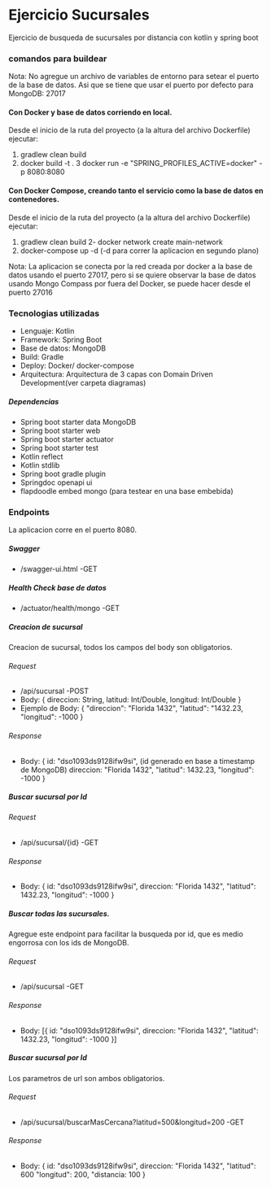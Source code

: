# Ejercicio Sucursales

Ejercicio de busqueda de sucursales por distancia con kotlin y spring boot

### comandos para buildear

Nota: No agregue un archivo de variables de entorno para setear el puerto de la base de datos. Asi que se tiene que usar el puerto por defecto para MongoDB: 27017

#### Con Docker y base de datos corriendo en local.

Desde el inicio de la ruta del proyecto (a la altura del archivo Dockerfile) ejecutar:

1. gradlew clean build
2. docker build -t <nombre-de-la-imagen> .
3 docker run -e "SPRING_PROFILES_ACTIVE=docker" -p 8080:8080 <nombre-de-la-imagen>

#### Con Docker Compose, creando tanto el servicio como la base de datos en contenedores.

Desde el inicio de la ruta del proyecto (a la altura del archivo Dockerfile) ejecutar:

1. gradlew clean build
2- docker network create main-network
3. docker-compose up -d (-d para correr la aplicacion en segundo plano)

Nota: La aplicacion se conecta por la red creada por docker a la base de datos usando el puerto 27017, pero si se quiere observar la base de datos
usando Mongo Compass por fuera del Docker, se puede hacer desde el puerto 27016

### Tecnologias utilizadas

- Lenguaje: Kotlin
- Framework: Spring Boot
- Base de datos: MongoDB
- Build: Gradle
- Deploy: Docker/ docker-compose
- Arquitectura: Arquitectura de 3 capas con Domain Driven Development(ver carpeta diagramas)

##### Dependencias

- Spring boot starter data MongoDB
- Spring boot starter web
- Spring boot starter actuator
- Spring boot starter test
- Kotlin reflect
- Kotlin stdlib
- Spring boot gradle plugin
- Springdoc openapi ui
- flapdoodle embed mongo (para testear en una base embebida)


### Endpoints

La aplicacion corre en el puerto 8080.

##### Swagger
- /swagger-ui.html -GET

##### Health Check base de datos
- /actuator/health/mongo -GET

##### Creacion de sucursal
Creacion de sucursal, todos los campos del body son obligatorios.
###### Request
- /api/sucursal -POST
- Body: {
    direccion: String,
    latitud: Int/Double,
    longitud: Int/Double
  }
- Ejemplo de Body: {
  "direccion": "Florida 1432",
  "latitud": "1432.23,
  "longitud": -1000
}
###### Response
- Body: {
  id: "dso1093ds9128ifw9si", (id generado en base a timestamp de MongoDB)
  direccion: "Florida 1432",
  "latitud": 1432.23,
  "longitud": -1000
}

##### Buscar sucursal por Id
###### Request
- /api/sucursal/{id} -GET
###### Response
- Body: {
  id: "dso1093ds9128ifw9si",
  direccion: "Florida 1432",
  "latitud": 1432.23,
  "longitud": -1000
}

##### Buscar todas las sucursales.
Agregue este endpoint para facilitar la busqueda por id, que es medio engorrosa con los ids de MongoDB.
###### Request
- /api/sucursal -GET
###### Response
- Body: [{
  id: "dso1093ds9128ifw9si",
  direccion: "Florida 1432",
  "latitud": 1432.23,
  "longitud": -1000
}]

##### Buscar sucursal por Id
Los parametros de url son ambos obligatorios.
###### Request
- /api/sucursal/buscarMasCercana?latitud=500&longitud=200 -GET
###### Response
- Body: {
  id: "dso1093ds9128ifw9si",
  direccion: "Florida 1432",
  "latitud": 600
  "longitud": 200,
  "distancia: 100
}



